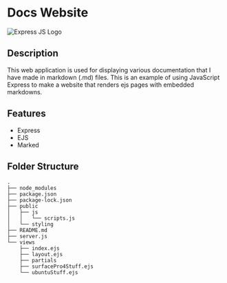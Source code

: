# Docs Website

![Express JS Logo](https://nick-rodriguez.info/media/ExpressJs.png)

## Description
This web application is used for displaying various documentation that I have made in markdown (.md) files. This is an example of using JavaScript Express to make a website that renders ejs pages with embedded markdowns.

## Features
- Express
- EJS
- Marked

## Folder Structure
```
.
├── node_modules
├── package.json
├── package-lock.json
├── public
│   ├── js
│   │   └── scripts.js
│   └── styling
├── README.md
├── server.js
└── views
    ├── index.ejs
    ├── layout.ejs
    ├── partials
    ├── surfacePro4Stuff.ejs
    └── ubuntuStuff.ejs

```